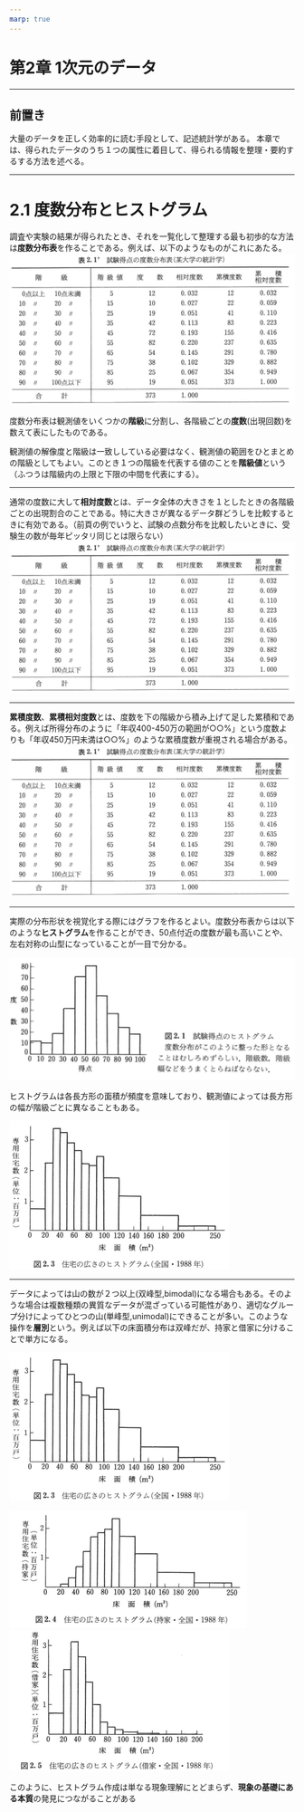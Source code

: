 ```yaml
---
marp: true
---
```

# 第2章 1次元のデータ

---
## 前置き

大量のデータを正しく効率的に読む手段として、記述統計学がある。
本章では、得られたデータのうち１つの属性に着目して、得られる情報を整理・要約するする方法を述べる。

---
# 2.1 度数分布とヒストグラム

調査や実験の結果が得られたとき、それを一覧化して整理する最も初歩的な方法は**度数分布表**を作ることである。例えば、以下のようなものがこれにあたる。
![](img/pic2_1.png)

度数分布表は観測値をいくつかの**階級**に分割し、各階級ごとの**度数**(出現回数)を数えて表にしたものである。

観測値の解像度と階級は一致ししている必要はなく、観測値の範囲をひとまとめの階級としてもよい。このとき１つの階級を代表する値のことを**階級値**という（ふつうは階級内の上限と下限の中間を代表にする）。

---

通常の度数に大して**相対度数**とは、データ全体の大きさを１としたときの各階級ごとの出現割合のことである。特に大きさが異なるデータ群どうしを比較するときに有効である。（前頁の例でいうと、試験の点数分布を比較したいときに、受験生の数が毎年ピッタリ同じとは限らない）
![](img/pic2_1.png)

---

**累積度数**、**累積相対度数**とは、度数を下の階級から積み上げて足した累積和である。例えば所得分布のように「年収400-450万の範囲が○○%」という度数よりも「年収450万円未満は○○%」のような累積度数が重視される場合がある。
![](img/pic2_1.png)

---

実際の分布形状を視覚化する際にはグラフを作るとよい。度数分布表からは以下のような**ヒストグラム**を作ることができ、50点付近の度数が最も高いことや、左右対称の山型になっていることが一目で分かる。

![](img/pic2_2.png)

ヒストグラムは各長方形の面積が頻度を意味しており、観測値によっては長方形の幅が階級ごとに異なることもある。

![](img/pic2_3.png)

---

データによっては山の数が２つ以上(双峰型,bimodal)になる場合もある。そのような場合は複数種類の異質なデータが混ざっている可能性があり、適切なグループ分けによってひとつの山(単峰型,unimodal)にできることが多い。このような操作を**層別**という。例えば以下の床面積分布は双峰だが、持家と借家に分けることで単方になる。

![](img/pic2_3.png)

![](img/pic2_4.png) ![](img/pic2_5.png)

このように、ヒストグラム作成は単なる現象理解にとどまらず、**現象の基礎にある本質**の発見につながることがある